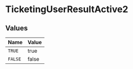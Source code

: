 # TicketingUserResultActive2


## Values

| Name    | Value   |
| ------- | ------- |
| `TRUE`  | true    |
| `FALSE` | false   |